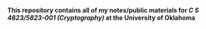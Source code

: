 **This repository contains all of my notes/public materials for *C S 4823/5823-001 (Cryptography)* at the University of Oklahoma**

